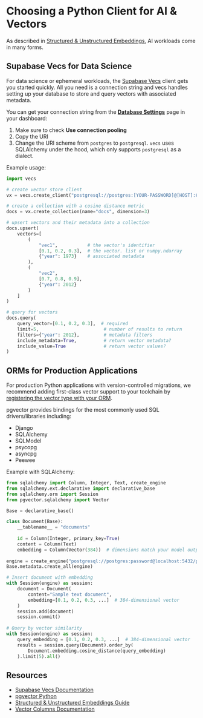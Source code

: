 # Choosing a Python Client for AI & Vectors

As described in [Structured & Unstructured Embeddings](https://supabase.com/docs/guides/ai/structured-unstructured), AI workloads come in many forms.

## Supabase Vecs for Data Science

For data science or ephemeral workloads, the [Supabase Vecs](https://supabase.github.io/vecs/) client gets you started quickly. All you need is a connection string and vecs handles setting up your database to store and query vectors with associated metadata.

You can get your connection string from the [**Database Settings**](https://supabase.com/dashboard/project/_/settings/database) page in your dashboard:

1. Make sure to check **Use connection pooling**
2. Copy the URI
3. Change the URI scheme from `postgres` to `postgresql`. `vecs` uses SQLAlchemy under the hood, which only supports `postgresql` as a dialect.

Example usage:

```python
import vecs

# create vector store client
vx = vecs.create_client("postgresql://postgres:[YOUR-PASSWORD]@[HOST]:6543/postgres")

# create a collection with a cosine distance metric
docs = vx.create_collection(name="docs", dimension=3)

# upsert vectors and their metadata into a collection
docs.upsert(
    vectors=[
        (
            "vec1",           # the vector's identifier
            [0.1, 0.2, 0.3],  # the vector. list or numpy.ndarray
            {"year": 1973}    # associated metadata
        ),
        (
            "vec2",
            [0.7, 0.8, 0.9],
            {"year": 2012}
        )
    ]
)

# query for vectors
docs.query(
    query_vector=[0.1, 0.2, 0.3],  # required
    limit=5,                        # number of results to return
    filters={"year": 2012},         # metadata filters
    include_metadata=True,          # return vector metadata?
    include_value=True              # return vector values?
)
```

## ORMs for Production Applications

For production Python applications with version-controlled migrations, we recommend adding first-class vector support to your toolchain by [registering the vector type with your ORM](https://github.com/pgvector/pgvector-python). 

pgvector provides bindings for the most commonly used SQL drivers/libraries including:
- Django
- SQLAlchemy
- SQLModel
- psycopg
- asyncpg
- Peewee

Example with SQLAlchemy:

```python
from sqlalchemy import Column, Integer, Text, create_engine
from sqlalchemy.ext.declarative import declarative_base
from sqlalchemy.orm import Session
from pgvector.sqlalchemy import Vector

Base = declarative_base()

class Document(Base):
    __tablename__ = "documents"
    
    id = Column(Integer, primary_key=True)
    content = Column(Text)
    embedding = Column(Vector(384))  # dimensions match your model output
    
engine = create_engine("postgresql://postgres:password@localhost:5432/postgres")
Base.metadata.create_all(engine)

# Insert document with embedding
with Session(engine) as session:
    document = Document(
        content="Sample text document",
        embedding=[0.1, 0.2, 0.3, ...]  # 384-dimensional vector
    )
    session.add(document)
    session.commit()
    
# Query by vector similarity
with Session(engine) as session:
    query_embedding = [0.1, 0.2, 0.3, ...]  # 384-dimensional vector
    results = session.query(Document).order_by(
        Document.embedding.cosine_distance(query_embedding)
    ).limit(5).all()
```

## Resources

- [Supabase Vecs Documentation](https://supabase.github.io/vecs/)
- [pgvector Python](https://github.com/pgvector/pgvector-python)
- [Structured & Unstructured Embeddings Guide](https://supabase.com/docs/guides/ai/structured-unstructured)
- [Vector Columns Documentation](https://supabase.com/docs/guides/database/extensions/pgvector)
